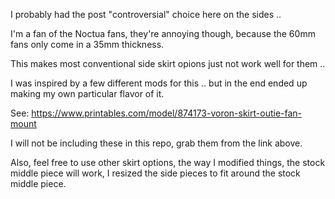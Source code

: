 I probably had the post "controversial" choice here on the sides .. 

I'm a fan of the Noctua fans, they're annoying though, because the 60mm fans only come in a 35mm thickness.

This makes most conventional side skirt opions just not work well for them .. 

I was inspired by a few different mods for this .. but in the end ended up making my own particular flavor of it.

See: https://www.printables.com/model/874173-voron-skirt-outie-fan-mount

I will not be including these in this repo, grab them from the link above.

Also, feel free to use other skirt options, the way I modified things, the stock middle piece will work, I resized the side pieces to fit around the stock middle piece.
